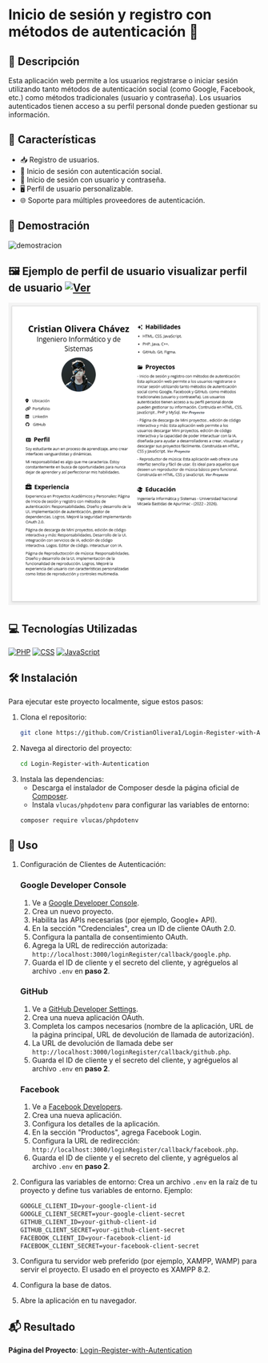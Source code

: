 # Inicio de sesión y registro con métodos de autenticación 🚀

## 📝 Descripción
Esta aplicación web permite a los usuarios registrarse o iniciar sesión utilizando tanto métodos de autenticación social (como Google, Facebook, etc.) como métodos tradicionales (usuario y contraseña). Los usuarios autenticados tienen acceso a su perfil personal donde pueden gestionar su información.

## 🌟 Características
- 📥 Registro de usuarios.
- 🔐 Inicio de sesión con autenticación social.
- 🔑 Inicio de sesión con usuario y contraseña.
- 🖥️ Perfil de usuario personalizable.
- 🌐 Soporte para múltiples proveedores de autenticación.

## 🎥 Demostración
![demostracion](https://github.com/user-attachments/assets/e8e4b482-e7dc-44f3-b55e-0986447a7c53)

## 🖼️ Ejemplo de perfil de usuario visualizar perfil de usuario [![Ver](https://img.shields.io/badge/VER-%23facc15?logo=eye)]([https://tu-dominio.com](https://codeoner.rf.gd/vista/user/userlink.php?email=oliverachavezcristian%40gmail.com))


![demostracion](https://github.com/CristianOlivera1/Resources-dev/raw/main/login-register/img/Frame%201618873116.svg)


## 💻 Tecnologías Utilizadas
[![PHP](https://img.shields.io/badge/PHP-56.8%25-blue?logo=php)](https://www.php.net/)
[![CSS](https://img.shields.io/badge/CSS-24.2%25-blue?logo=css3)](https://developer.mozilla.org/es/docs/Web/CSS)
[![JavaScript](https://img.shields.io/badge/JavaScript-19.0%25-yellow?logo=javascript)](https://developer.mozilla.org/es/docs/Web/JavaScript)

## 🛠️ Instalación
Para ejecutar este proyecto localmente, sigue estos pasos:

1. Clona el repositorio:
    ```bash
    git clone https://github.com/CristianOlivera1/Login-Register-with-Autentication.git
    ```
2. Navega al directorio del proyecto:
    ```bash
    cd Login-Register-with-Autentication
    ```
3. Instala las dependencias:
    - Descarga el instalador de Composer desde la página oficial de [Composer](https://getcomposer.org/download/).
    - Instala `vlucas/phpdotenv` para configurar las variables de entorno:
    ```bash
    composer require vlucas/phpdotenv
    ```

## 📘 Uso
1. Configuración de Clientes de Autenticación:

    ### Google Developer Console
    1. Ve a [Google Developer Console](https://console.cloud.google.com/cloud-resource-manager).
    2. Crea un nuevo proyecto.
    3. Habilita las APIs necesarias (por ejemplo, Google+ API).
    4. En la sección "Credenciales", crea un ID de cliente OAuth 2.0.
    5. Configura la pantalla de consentimiento OAuth.
    6. Agrega la URL de redirección autorizada: `http://localhost:3000/loginRegister/callback/google.php`.
    7. Guarda el ID de cliente y el secreto del cliente, y agréguelos al archivo `.env` en **paso 2**.

    ### GitHub
    1. Ve a [GitHub Developer Settings](https://github.com/settings/developers).
    2. Crea una nueva aplicación OAuth.
    3. Completa los campos necesarios (nombre de la aplicación, URL de la página principal, URL de devolución de llamada de autorización).
    4. La URL de devolución de llamada debe ser `http://localhost:3000/loginRegister/callback/github.php`.
    5. Guarda el ID de cliente y el secreto del cliente, y agréguelos al archivo `.env` en **paso 2**.

    ### Facebook
    1. Ve a [Facebook Developers](https://developers.facebook.com/).
    2. Crea una nueva aplicación.
    3. Configura los detalles de la aplicación.
    4. En la sección "Productos", agrega Facebook Login.
    5. Configura la URL de redirección: `http://localhost:3000/loginRegister/callback/facebook.php`.
    6. Guarda el ID de cliente y el secreto del cliente, y agréguelos al archivo `.env` en **paso 2**.

2. Configura las variables de entorno: Crea un archivo `.env` en la raíz de tu proyecto y define tus variables de entorno. Ejemplo:
    ```dotenv
    GOOGLE_CLIENT_ID=your-google-client-id
    GOOGLE_CLIENT_SECRET=your-google-client-secret
    GITHUB_CLIENT_ID=your-github-client-id
    GITHUB_CLIENT_SECRET=your-github-client-secret
    FACEBOOK_CLIENT_ID=your-facebook-client-id
    FACEBOOK_CLIENT_SECRET=your-facebook-client-secret
    ```
3. Configura tu servidor web preferido (por ejemplo, XAMPP, WAMP) para servir el proyecto. El usado en el proyecto es XAMPP 8.2.
4. Configura la base de datos.
5. Abre la aplicación en tu navegador.

## 📬 Resultado
**Página del Proyecto**: [Login-Register-with-Autentication](https://codeoner.rf.gd/)
